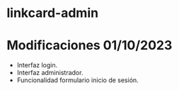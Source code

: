 # linkcard-admin

# Modificaciones 01/10/2023
- Interfaz login.
- Interfaz administrador.
- Funcionalidad formulario inicio de sesión.